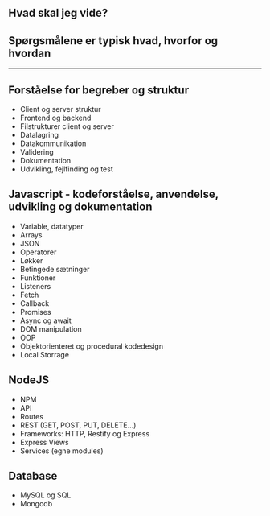 ## Hvad skal jeg vide?
## Spørgsmålene er typisk hvad, hvorfor og hvordan

<hr>

## Forståelse for begreber og struktur
- Client og server struktur
- Frontend og backend
- Filstrukturer client og server
- Datalagring
- Datakommunikation
- Validering
- Dokumentation
- Udvikling, fejlfinding og test
## Javascript - kodeforståelse, anvendelse, udvikling og dokumentation
- Variable, datatyper
- Arrays
- JSON
- Operatorer
- Løkker
- Betingede sætninger
- Funktioner
- Listeners
- Fetch
- Callback
- Promises
- Async og await
- DOM manipulation
- OOP
- Objektorienteret og procedural kodedesign
- Local Storrage
## NodeJS
- NPM
- API
- Routes
- REST (GET, POST, PUT, DELETE…)
- Frameworks: HTTP, Restify og Express
- Express Views 
- Services (egne modules)
## Database
- MySQL og SQL
- Mongodb

